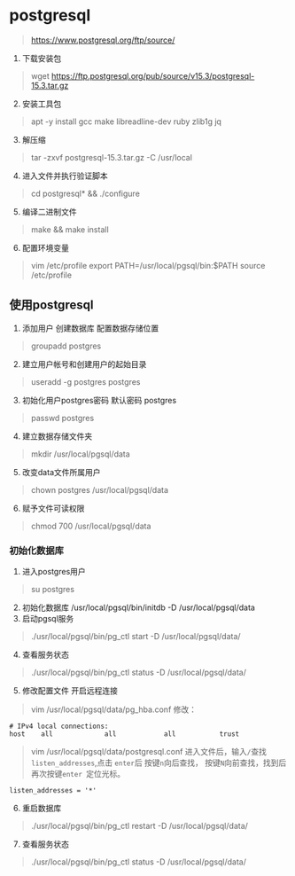 # postgresql

> https://www.postgresql.org/ftp/source/

1. 下载安装包
> wget https://ftp.postgresql.org/pub/source/v15.3/postgresql-15.3.tar.gz
2. 安装工具包
> apt -y install gcc make libreadline-dev ruby zlib1g jq
3. 解压缩
>  tar -zxvf postgresql-15.3.tar.gz  -C /usr/local
4. 进入文件并执行验证脚本
> cd postgresql* && ./configure
5. 编译二进制文件
> make && make install
6. 配置环境变量
> vim /etc/profile
> export PATH=/usr/local/pgsql/bin:$PATH
> source /etc/profile

## 使用postgresql
1. 添加用户 创建数据库 配置数据存储位置
> groupadd postgres
2. 建立用户帐号和创建用户的起始目录
> useradd -g postgres postgres
3. 初始化用户postgres密码 默认密码 postgres
> passwd postgres
4. 建立数据存储文件夹
> mkdir /usr/local/pgsql/data
5. 改变data文件所属用户
> chown postgres /usr/local/pgsql/data  
6. 赋予文件可读权限
> chmod 700 /usr/local/pgsql/data

### 初始化数据库
1. 进入postgres用户
> su postgres
2. 初始化数据库 
/usr/local/pgsql/bin/initdb -D /usr/local/pgsql/data
3. 启动pgsql服务
> ./usr/local/pgsql/bin/pg_ctl start  -D /usr/local/pgsql/data/
4. 查看服务状态
> ./usr/local/pgsql/bin/pg_ctl status  -D /usr/local/pgsql/data/
5. 修改配置文件 开启远程连接
> vim /usr/local/pgsql/data/pg_hba.conf
修改：
```shell
# IPv4 local connections:
host    all             all            all           trust
```
> vim /usr/local/pgsql/data/postgresql.conf
进入文件后，输入```/```查找```listen_addresses```,点击 ```enter```后 按键```n```向后查找， 按键```N```向前查找，找到后再次按键```enter ```定位光标。
```shell
listen_addresses = '*'
```
6. 重启数据库
> ./usr/local/pgsql/bin/pg_ctl restart  -D /usr/local/pgsql/data/
7. 查看服务状态
> ./usr/local/pgsql/bin/pg_ctl status  -D /usr/local/pgsql/data/